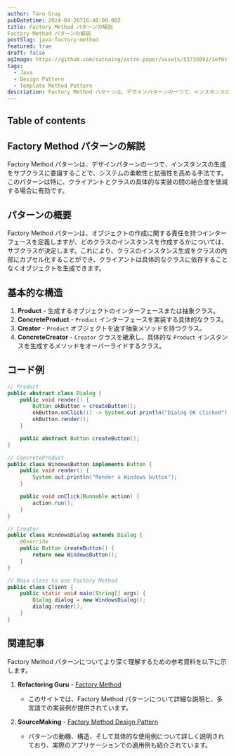 ```yaml
---
author: Taro Gray
pubDatetime: 2024-04-26T16:40:00.00Z
title: Factory Method パターンの解説
Factory Method パターンの解説
postSlug: java-factory-method
featured: true
draft: false
ogImage: https://github.com/satnaing/astro-paper/assets/53733092/1ef0cf03-8137-4d67-ac81-84a032119e3a
tags:
  - Java
  - Design Pattern
  - Template Method Pattern
description: Factory Method パターンは、デザインパターンの一つで、インスタンスの生成をサブクラスに委譲することで、システムの柔軟性と拡張性を高める手法です。このパターンは特に、クライアントとクラスの具体的な実装の間の結合度を低減する場合に有効です。
---
```


## Table of contents

## Factory Method パターンの解説

Factory Method パターンは、デザインパターンの一つで、インスタンスの生成をサブクラスに委譲することで、システムの柔軟性と拡張性を高める手法です。このパターンは特に、クライアントとクラスの具体的な実装の間の結合度を低減する場合に有効です。

## パターンの概要

Factory Method パターンは、オブジェクトの作成に関する責任を持つインターフェースを定義しますが、どのクラスのインスタンスを作成するかについては、サブクラスが決定します。これにより、クラスのインスタンス生成をクラスの内部にカプセル化することができ、クライアントは具体的なクラスに依存することなくオブジェクトを生成できます。

## 基本的な構造

1. **Product** - 生成するオブジェクトのインターフェースまたは抽象クラス。
2. **ConcreteProduct** - `Product` インターフェースを実装する具体的なクラス。
3. **Creator** - `Product` オブジェクトを返す抽象メソッドを持つクラス。
4. **ConcreteCreator** - `Creator` クラスを継承し、具体的な `Product` インスタンスを生成するメソッドをオーバーライドするクラス。

## コード例

```java
// Product
public abstract class Dialog {
    public void render() {
        Button okButton = createButton();
        okButton.onClick(() -> System.out.println("Dialog OK clicked"));
        okButton.render();
    }

    public abstract Button createButton();
}

// ConcreteProduct
public class WindowsButton implements Button {
    public void render() {
        System.out.println("Render a Windows button");
    }

    public void onClick(Runnable action) {
        action.run();
    }
}

// Creator
public class WindowsDialog extends Dialog {
    @Override
    public Button createButton() {
        return new WindowsButton();
    }
}

// Main class to use Factory Method
public class Client {
    public static void main(String[] args) {
        Dialog dialog = new WindowsDialog();
        dialog.render();
    }
}
```

## 関連記事

Factory Method パターンについてより深く理解するための参考資料を以下に示します。

1. **Refactoring Guru** - [Factory Method](https://refactoring.guru/design-patterns/factory-method)

   - このサイトでは、Factory Method パターンについて詳細な説明と、多言語での実装例が提供されています。

2. **SourceMaking** - [Factory Method Design Pattern](https://sourcemaking.com/design_patterns/factory_method)
   - パターンの動機、構造、そして具体的な使用例について詳しく説明されており、実際のアプリケーションでの適用例も紹介されています。
